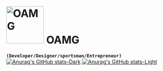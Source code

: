# <img width="100" height="100" alt="OAMG" src="https://github.com/user-attachments/assets/787ea1c1-9115-4a4f-b47b-dbc1fb353b25" /> OAMG

**`(Developer/Designer/sportsman/Entrepreneur)`**
[![Anurag's GitHub stats-Dark](https://github-readme-stats.vercel.app/api?username=OsamaAmg\&show_icons=true\&theme=dark#gh-dark-mode-only)](https://github.com/anuraghazra/github-readme-stats#responsive-card-theme#gh-dark-mode-only)
[![Anurag's GitHub stats-Light](https://github-readme-stats.vercel.app/api?username=OsamaAmg\&show_icons=true\&theme=default#gh-light-mode-only)](https://github.com/anuraghazra/github-readme-stats#responsive-card-theme#gh-light-mode-only)
